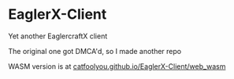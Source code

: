 # EaglerX-Client
Yet another EaglercraftX client

The original one got DMCA'd, so I made another repo

WASM version is at [catfoolyou.github.io/EaglerX-Client/web_wasm](catfoolyou.github.io/EaglerX-Client/web_wasm)
